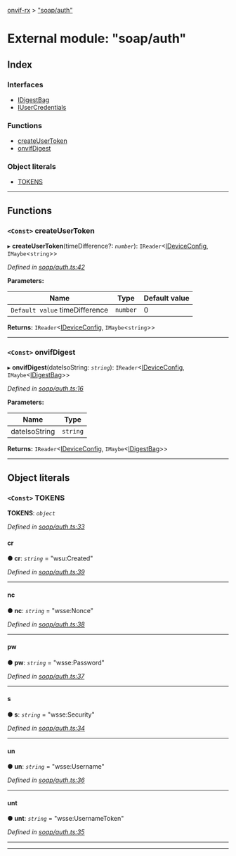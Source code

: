 [onvif-rx](../README.md) > ["soap/auth"](../modules/_soap_auth_.md)

# External module: "soap/auth"

## Index

### Interfaces

* [IDigestBag](../interfaces/_soap_auth_.idigestbag.md)
* [IUserCredentials](../interfaces/_soap_auth_.iusercredentials.md)

### Functions

* [createUserToken](_soap_auth_.md#createusertoken)
* [onvifDigest](_soap_auth_.md#onvifdigest)

### Object literals

* [TOKENS](_soap_auth_.md#tokens)

---

## Functions

<a id="createusertoken"></a>

### `<Const>` createUserToken

▸ **createUserToken**(timeDifference?: *`number`*): `IReader`<[IDeviceConfig](../interfaces/_config_interfaces_.ideviceconfig.md), `IMaybe`<`string`>>

*Defined in [soap/auth.ts:42](https://github.com/patrickmichalina/onvif-rx/blob/1596479/src/soap/auth.ts#L42)*

**Parameters:**

| Name | Type | Default value |
| ------ | ------ | ------ |
| `Default value` timeDifference | `number` | 0 |

**Returns:** `IReader`<[IDeviceConfig](../interfaces/_config_interfaces_.ideviceconfig.md), `IMaybe`<`string`>>

___
<a id="onvifdigest"></a>

### `<Const>` onvifDigest

▸ **onvifDigest**(dateIsoString: *`string`*): `IReader`<[IDeviceConfig](../interfaces/_config_interfaces_.ideviceconfig.md), `IMaybe`<[IDigestBag](../interfaces/_soap_auth_.idigestbag.md)>>

*Defined in [soap/auth.ts:16](https://github.com/patrickmichalina/onvif-rx/blob/1596479/src/soap/auth.ts#L16)*

**Parameters:**

| Name | Type |
| ------ | ------ |
| dateIsoString | `string` |

**Returns:** `IReader`<[IDeviceConfig](../interfaces/_config_interfaces_.ideviceconfig.md), `IMaybe`<[IDigestBag](../interfaces/_soap_auth_.idigestbag.md)>>

___

## Object literals

<a id="tokens"></a>

### `<Const>` TOKENS

**TOKENS**: *`object`*

*Defined in [soap/auth.ts:33](https://github.com/patrickmichalina/onvif-rx/blob/1596479/src/soap/auth.ts#L33)*

<a id="tokens.cr"></a>

####  cr

**● cr**: *`string`* = "wsu:Created"

*Defined in [soap/auth.ts:39](https://github.com/patrickmichalina/onvif-rx/blob/1596479/src/soap/auth.ts#L39)*

___
<a id="tokens.nc"></a>

####  nc

**● nc**: *`string`* = "wsse:Nonce"

*Defined in [soap/auth.ts:38](https://github.com/patrickmichalina/onvif-rx/blob/1596479/src/soap/auth.ts#L38)*

___
<a id="tokens.pw"></a>

####  pw

**● pw**: *`string`* = "wsse:Password"

*Defined in [soap/auth.ts:37](https://github.com/patrickmichalina/onvif-rx/blob/1596479/src/soap/auth.ts#L37)*

___
<a id="tokens.s"></a>

####  s

**● s**: *`string`* = "wsse:Security"

*Defined in [soap/auth.ts:34](https://github.com/patrickmichalina/onvif-rx/blob/1596479/src/soap/auth.ts#L34)*

___
<a id="tokens.un"></a>

####  un

**● un**: *`string`* = "wsse:Username"

*Defined in [soap/auth.ts:36](https://github.com/patrickmichalina/onvif-rx/blob/1596479/src/soap/auth.ts#L36)*

___
<a id="tokens.unt"></a>

####  unt

**● unt**: *`string`* = "wsse:UsernameToken"

*Defined in [soap/auth.ts:35](https://github.com/patrickmichalina/onvif-rx/blob/1596479/src/soap/auth.ts#L35)*

___

___

